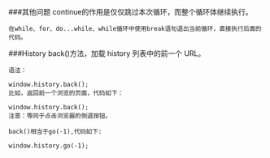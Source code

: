 ###其他问题
    continue的作用是仅仅跳过本次循环，而整个循环体继续执行。

    在while、for、do...while、while循环中使用break语句退出当前循环，直接执行后面的代码。

    
###History
    back()方法，加载 history 列表中的前一个 URL。

    语法：

    window.history.back();
    比如，返回前一个浏览的页面，代码如下：

    window.history.back();
    注意：等同于点击浏览器的倒退按钮。

    back()相当于go(-1),代码如下:

    window.history.go(-1);